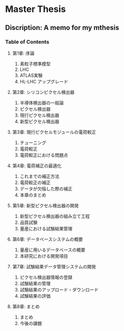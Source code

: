 # Master Thesis

## Discription: A memo for my mthesis

### Table of Contents

1. 第1章: 序論
	1. 素粒子標準模型
	2. LHC
	3. ATLAS実験
	4. HL-LHC アップグレード

2. 第2章: シリコンピクセル検出器
	1. 半導体検出器の一般論
	2. ピクセル検出器
	3. 現行ピクセル検出器
	4. 新型ピクセル検出器

3. 第3章: 現行ピクセルモジュールの電荷較正
	1. チューニング
	2. 電荷較正
	3. 電荷較正における問題点

4. 第4章: 電荷補正の最適化
	1. これまでの補正方法
	2. 電荷較正の補正
	3. データが欠陥した際の補正
	4. 本章のまとめ

5. 第5章: 新型ピクセル検出器の開発
	1. 新型ピクセル検出器の組み立て工程
	2. 品質試験
	3. 量産における試験結果管理

6. 第6章: データベースシステムの概要
	1. 量産に用いるデータベースの概要
	2. 本研究における開発項目

7. 第7章: 試験結果データ管理システムの開発
	1. ピクセル検出器情報の登録
	2. 試験結果の管理
	3. 試験結果のアップロード・ダウンロード
	4. 試験結果の評価

8. 第8章: まとめ
	1. まとめ
	2. 今後の課題
